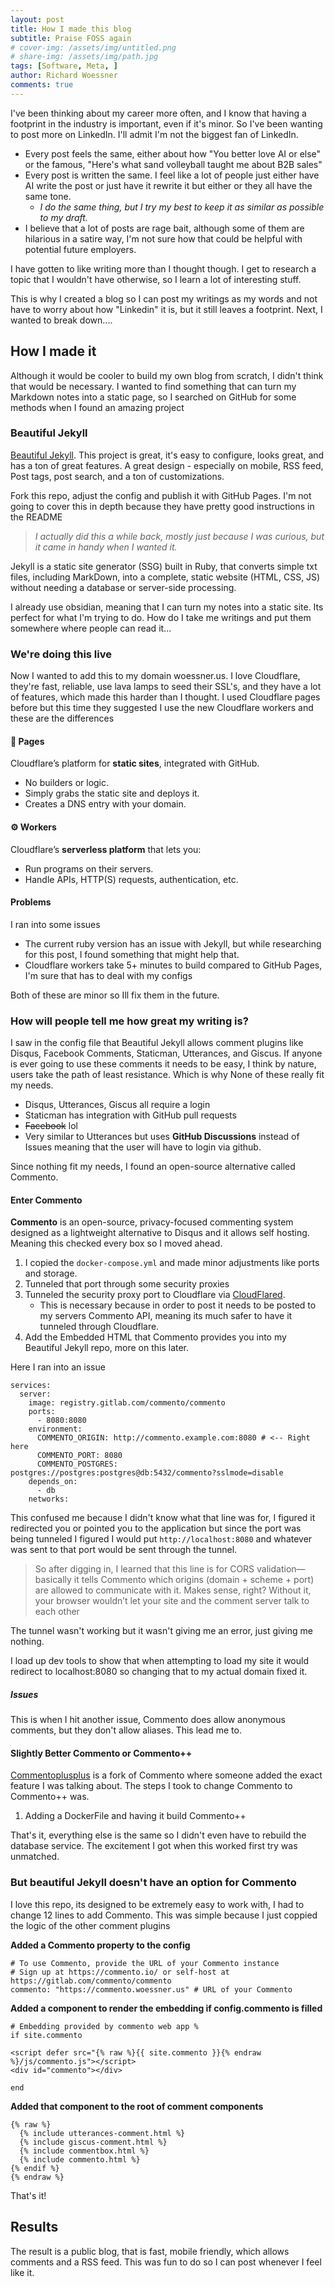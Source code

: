 ```yaml
---
layout: post
title: How I made this blog
subtitle: Praise FOSS again
# cover-img: /assets/img/untitled.png
# share-img: /assets/img/path.jpg
tags: [Software, Meta, ]
author: Richard Woessner
comments: true
---
```


I've been thinking about my career more often, and I know that having a footprint in the industry is important, even if it's minor. So I've been wanting to post more on LinkedIn. I'll admit I'm not the biggest fan of LinkedIn. 
- Every post feels the same, either about how "You better love AI or else" or the famous, "Here's what sand volleyball taught me about B2B sales"
- Every post is written the same. I feel like a lot of people just either have AI write the post or just have it rewrite it but either or they all have the same tone.
	- *I do the same thing, but I try my best to keep it as similar as possible to my draft.*
- I believe that a lot of posts are rage bait, although some of them are hilarious in a satire way, I'm not sure how that could be helpful with potential future employers.

I have gotten to like writing more than I thought though. I get to research a topic that I wouldn't have otherwise, so I learn a lot of interesting stuff.

This is why I created a blog so I can post my writings as my words and not have to worry about how "Linkedin" it is, but it still leaves a footprint. Next, I wanted to break down....

## How I made it
Although it would be cooler to build my own blog from scratch, I didn't think that would be necessary. I wanted to find something that can turn my Markdown notes into a static page, so I searched on GitHub for some methods when I found an amazing project 

### Beautiful Jekyll
[Beautiful Jekyll](https://github.com/daattali/beautiful-jekyll). This project is great, it's easy to configure, looks great, and has a ton of great features. A great design - especially on mobile, RSS feed, Post tags, post search, and a ton of customizations. 
 
Fork this repo, adjust the config and publish it with GitHub Pages. I'm not going to cover this in depth because they have pretty good instructions in the README

>*I actually did this a while back, mostly just because I was curious, but it came in handy when I wanted it.*


Jekyll is a static site generator (SSG) built in Ruby, that converts simple txt files, including MarkDown, into a complete, static website (HTML, CSS, JS) without needing a database or server-side processing.

I already use obsidian, meaning that I can turn my notes into a static site. Its perfect for what I'm trying to do. How do I take me writings and put them somewhere where people can read it...


### We're doing this live
Now I wanted to add this to my domain woessner.us. I love Cloudflare, they're fast, reliable, use lava lamps to seed their SSL's, and they have a lot of features, which made this harder than I thought. I used Cloudflare pages before but this time they suggested I use the new Cloudflare workers and these are the differences

#### 📄 Pages
Cloudflare’s platform for **static sites**, integrated with GitHub.  
- No builders or logic.
- Simply grabs the static site and deploys it.
- Creates a DNS entry with your domain.

#### ⚙️ Workers
Cloudflare’s **serverless platform** that lets you:
- Run programs on their servers.
- Handle APIs, HTTP(S) requests, authentication, etc.


#### Problems
I ran into some issues
- The current ruby version has an issue with Jekyll, but while researching for this post, I found something that might help that.
- Cloudflare workers take 5+ minutes to build compared to GitHub Pages, I'm sure that has to deal with my configs

Both of these are minor so Ill fix them in the future.



### How will people tell me how great my writing is?
I saw in the config file that Beautiful Jekyll allows comment plugins like Disqus, Facebook Comments, Staticman, Utterances, and Giscus. If anyone is ever going to use these comments it needs to be easy, I think by nature, users take the path of least resistance. Which is why None of these really fit my needs.

- Disqus, Utterances, Giscus all require a login
- Staticman has integration with GitHub pull requests
- ~~Facebook~~ lol
- Very similar to Utterances but uses **GitHub Discussions** instead of Issues meaning that the user will have to login via github.

Since nothing fit my needs, I found an open-source alternative called Commento.

#### Enter Commento
**Commento** is an open-source, privacy-focused commenting system designed as a lightweight alternative to Disqus and it allows self hosting. Meaning this checked every box so I moved ahead.

1. I copied the `docker-compose.yml` and made minor adjustments like ports and storage.
2. Tunneled that port through some security proxies
3. Tunneled the security proxy port to Cloudflare via [CloudFlared](https://developers.cloudflare.com/cloudflare-one/connections/connect-networks/downloads/).
	- This is necessary because in order to post it needs to be posted to my servers Commento API, meaning its much safer to have it tunneled through Cloudflare.
4. Add the Embedded HTML that Commento provides you into my Beautiful Jekyll repo, more on this later. 

Here I ran into an issue
```
services:
  server:
    image: registry.gitlab.com/commento/commento 
    ports:
      - 8080:8080
    environment:
      COMMENTO_ORIGIN: http://commento.example.com:8080 # <-- Right here
      COMMENTO_PORT: 8080
      COMMENTO_POSTGRES: postgres://postgres:postgres@db:5432/commento?sslmode=disable
    depends_on:
      - db
    networks:
```


This confused me because I didn't know what that line was for, I figured it redirected you or pointed you to the application but since the port was being tunneled I figured I would put `http://localhost:8080` and whatever was sent to that port would be sent through the tunnel.


> So after digging in, I learned that this line is for CORS validation—basically it tells Commento which origins (domain + scheme + port) are allowed to communicate with it. Makes sense, right? Without it, your browser wouldn’t let your site and the comment server talk to each other


The tunnel wasn't working but it wasn't giving me an error, just giving me nothing.

I load up dev tools to show that when attempting to load my site it would redirect to localhost:8080 so changing that to my actual domain fixed it.


##### Issues
This is when I hit another issue, Commento does allow anonymous comments, but they don't allow aliases. This lead me to.


#### Slightly Better Commento or Commento++
[Commentoplusplus](https://github.com/souramoo/commentoplusplus) is a fork of Commento where someone added the exact feature I was talking about. The steps I took to change Commento to Commento++ was.

1. Adding a DockerFile and having it build Commento++

That's it, everything else is the same so I didn't even have to rebuild the database service. The excitement I got when this worked first try was unmatched.


### But beautiful Jekyll doesn't have an option for Commento
I love this repo, its designed to be extremely easy to work with, I had to change 12 lines to add Commento. This was simple because I just coppied the logic of the other comment plugins

**Added a Commento property to the config**
```
# To use Commento, provide the URL of your Commento instance
# Sign up at https://commento.io/ or self-host at https://gitlab.com/commento/commento
commento: "https://commento.woessner.us" # URL of your Commento
```

**Added a component to render the embedding if config.commento is filled**
```
# Embedding provided by commento web app %
if site.commento

<script defer src="{% raw %}{{ site.commento }}{% endraw %}/js/commento.js"></script>
<div id="commento"></div>

end
```

**Added that component to the root of comment components**
```
{% raw %}
  {% include utterances-comment.html %}
  {% include giscus-comment.html %}
  {% include commentbox.html %}
  {% include commento.html %}
{% endif %}
{% endraw %}
```

That's it!


## Results
The result is a public blog, that is fast, mobile friendly, which allows comments and a RSS feed. This was fun to do so I can post whenever I feel like it.
